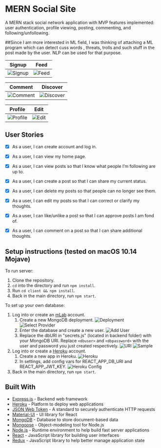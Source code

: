 # MERN Social Site




A MERN stack social network application with MVP features implemented: user authentication, profile viewing, posting, commenting, and following/unfollowing.

##Since I am more interested in ML field, I was thinking of attaching a ML program which can detect cuss words , threats, trolls and such stuff in the post made by the user. NLP can be used for that purpose.




Signup                     |  Feed
:-------------------------:|:-------------------------:
![Signup](https://github.com/jm-shi/MERN-Social-Network/blob/master/demo/signup.png)  |  ![Feed](https://github.com/jm-shi/MERN-Social-Network/blob/master/demo/feed.png)

Comment                    |  Discover
:-------------------------:|:-------------------------:
![Comment](https://github.com/jm-shi/MERN-Social-Network/blob/master/demo/comment.png)  |  ![Discover](https://github.com/jm-shi/MERN-Social-Network/blob/master/demo/discover.png)

Profile                    |  Edit
:-------------------------:|:-------------------------:
![Profile](https://github.com/jm-shi/MERN-Social-Network/blob/master/demo/profile.png)  |  ![Edit](https://github.com/jm-shi/MERN-Social-Network/blob/master/demo/edit.png)


## User Stories

- [x] As a user, I can create account and log in.
- [x] As a user, I can view my home page.
- [x] As a user, I can view posts so that I know what people I’m following are up to.
- [x] As a user, I can create a post so that I can share my current status.
- [x] As a user, I can delete my posts so that people can no longer see them.
- [x] As a user, I can edit my posts so that I can correct or clarify my thoughts.
- [x] As a user, I can like/unlike a post so that I can approve posts I am fond of.
- [x] As a user, I can comment on a post so that I can share additional thoughts.



## Setup instructions (tested on macOS 10.14 Mojave)
To run server:
1. Clone the repository.
2. `cd` into the directory and run `npm install`.
3. Run `cd client && npm install`.
4. Back in the main directory, run `npm start`.

To set up your own database:
1. Log into or create an [mLab](https://mlab.com/) account.
	1. Create a new MongoDB deployment.
  ![Deployment](https://github.com/jm-shi/MERN-Social-Network/blob/master/demo/deployment.png) 
	![Select Provider](https://github.com/jm-shi/MERN-Social-Network/blob/master/demo/provider.png) 
	2. Enter the database and create a new user.
  ![Add User](https://github.com/jm-shi/MERN-Social-Network/blob/master/demo/addUser.png)
	3. Replace the dbURI in "secrets.js" (located in backend folder) with your MongoDB URI. Replace `<dbuser>` and `<dbpassword>` with the user and password you just created respectively.
  ![URI](https://github.com/jm-shi/MERN-Social-Network/blob/master/demo/uri.png) 
	![Sample](https://github.com/jm-shi/MERN-Social-Network/blob/master/demo/sample.png) 
2. Log into or create a [Heroku](https://heroku.com/) account. 
	1. Create a new app in Heroku.
	![Heroku](https://github.com/jm-shi/MERN-Social-Network/blob/master/demo/heroku.png)
	2. In settings, add config vars for REACT_APP_DB_URI and REACT_APP_JWT_KEY.
![Heroku Config](https://github.com/jm-shi/MERN-Social-Network/blob/master/demo/herokuConfig.png)
3. Back in the main directory, run `npm start`.

## Built With

- [Express.js](https://expressjs.com/) - Backend web framework
- [Heroku](http://heroku.com/) - Platform to deploy web applications
- [JSON Web Token](https://jwt.io/) - A standard to securely authenticate HTTP requests
- [Material-UI](https://material-ui.com/) - UI library for React
- [MongoDB](https://www.mongodb.com/) - Database to store document-based data
- [Mongoose](https://mongoosejs.com/) - Object-modeling tool for Node.js
- [Node.js](https://nodejs.org/en/) - Runtime environment to help build fast server applications
- [React](https://reactjs.org/) - JavaScript library for building user interfaces
- [Redux](https://redux.js.org/) - JavaScript library to help better manage application state



